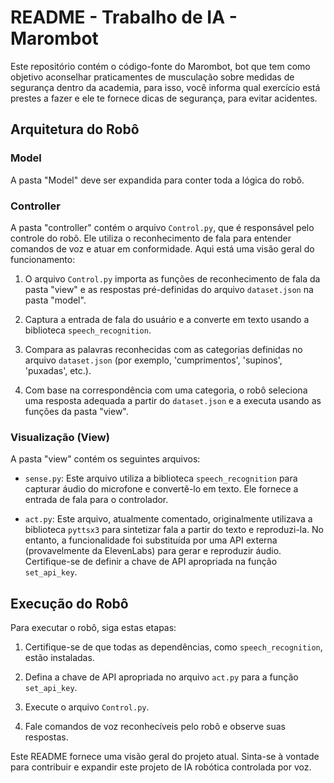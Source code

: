 # README - Trabalho de IA - Marombot

Este repositório contém o código-fonte do Marombot, bot que tem como objetivo aconselhar praticamentes de musculação sobre medidas de segurança dentro da academia, para isso, você informa qual exercício está prestes a fazer e ele te fornece dicas de segurança, para evitar acidentes.

## Arquitetura do Robô

### Model

A pasta "Model" deve ser expandida para conter toda a lógica do robô.

### Controller

A pasta "controller" contém o arquivo `Control.py`, que é responsável pelo controle do robô. Ele utiliza o reconhecimento de fala para entender comandos de voz e atuar em conformidade. Aqui está uma visão geral do funcionamento:

1. O arquivo `Control.py` importa as funções de reconhecimento de fala da pasta "view" e as respostas pré-definidas do arquivo `dataset.json` na pasta "model".

2. Captura a entrada de fala do usuário e a converte em texto usando a biblioteca `speech_recognition`.

3. Compara as palavras reconhecidas com as categorias definidas no arquivo `dataset.json` (por exemplo, 'cumprimentos', 'supinos', 'puxadas', etc.).

4. Com base na correspondência com uma categoria, o robô seleciona uma resposta adequada a partir do `dataset.json` e a executa usando as funções da pasta "view".

### Visualização (View)

A pasta "view" contém os seguintes arquivos:

- `sense.py`: Este arquivo utiliza a biblioteca `speech_recognition` para capturar áudio do microfone e convertê-lo em texto. Ele fornece a entrada de fala para o controlador.

- `act.py`: Este arquivo, atualmente comentado, originalmente utilizava a biblioteca `pyttsx3` para sintetizar fala a partir do texto e reproduzi-la. No entanto, a funcionalidade foi substituída por uma API externa (provavelmente da ElevenLabs) para gerar e reproduzir áudio. Certifique-se de definir a chave de API apropriada na função `set_api_key`.

## Execução do Robô

Para executar o robô, siga estas etapas:

1. Certifique-se de que todas as dependências, como `speech_recognition`, estão instaladas.

2. Defina a chave de API apropriada no arquivo `act.py` para a função `set_api_key`.

3. Execute o arquivo `Control.py`.

4. Fale comandos de voz reconhecíveis pelo robô e observe suas respostas.

Este README fornece uma visão geral do projeto atual. Sinta-se à vontade para contribuir e expandir este projeto de IA robótica controlada por voz.

